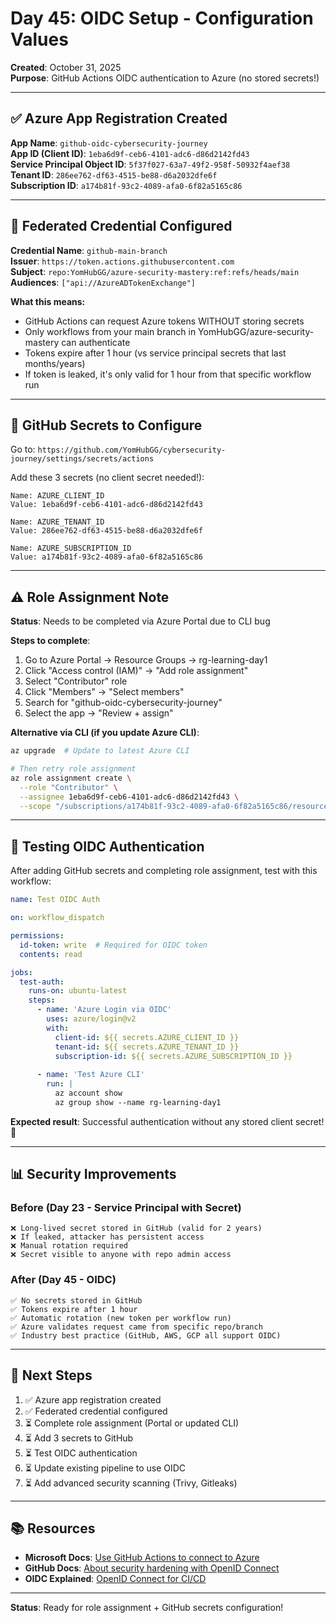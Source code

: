 # Day 45: OIDC Setup - Configuration Values

**Created**: October 31, 2025  
**Purpose**: GitHub Actions OIDC authentication to Azure (no stored secrets!)

---

## ✅ Azure App Registration Created

**App Name**: `github-oidc-cybersecurity-journey`  
**App ID (Client ID)**: `1eba6d9f-ceb6-4101-adc6-d86d2142fd43`  
**Service Principal Object ID**: `5f37f027-63a7-49f2-958f-50932f4aef38`  
**Tenant ID**: `286ee762-df63-4515-be88-d6a2032dfe6f`  
**Subscription ID**: `a174b81f-93c2-4089-afa0-6f82a5165c86`

---

## 🔐 Federated Credential Configured

**Credential Name**: `github-main-branch`  
**Issuer**: `https://token.actions.githubusercontent.com`  
**Subject**: `repo:YomHubGG/azure-security-mastery:ref:refs/heads/main`  
**Audiences**: `["api://AzureADTokenExchange"]`

**What this means:**
- GitHub Actions can request Azure tokens WITHOUT storing secrets
- Only workflows from your main branch in YomHubGG/azure-security-mastery can authenticate
- Tokens expire after 1 hour (vs service principal secrets that last months/years)
- If token is leaked, it's only valid for 1 hour from that specific workflow run

---

## 📝 GitHub Secrets to Configure

Go to: `https://github.com/YomHubGG/cybersecurity-journey/settings/secrets/actions`

Add these 3 secrets (no client secret needed!):

```
Name: AZURE_CLIENT_ID
Value: 1eba6d9f-ceb6-4101-adc6-d86d2142fd43

Name: AZURE_TENANT_ID  
Value: 286ee762-df63-4515-be88-d6a2032dfe6f

Name: AZURE_SUBSCRIPTION_ID
Value: a174b81f-93c2-4089-afa0-6f82a5165c86
```

---

## ⚠️ Role Assignment Note

**Status**: Needs to be completed via Azure Portal due to CLI bug

**Steps to complete**:
1. Go to Azure Portal → Resource Groups → rg-learning-day1
2. Click "Access control (IAM)" → "Add role assignment"
3. Select "Contributor" role
4. Click "Members" → "Select members"
5. Search for "github-oidc-cybersecurity-journey"
6. Select the app → "Review + assign"

**Alternative via CLI (if you update Azure CLI)**:
```bash
az upgrade  # Update to latest Azure CLI

# Then retry role assignment
az role assignment create \
  --role "Contributor" \
  --assignee 1eba6d9f-ceb6-4101-adc6-d86d2142fd43 \
  --scope "/subscriptions/a174b81f-93c2-4089-afa0-6f82a5165c86/resourceGroups/rg-learning-day1"
```

---

## 🧪 Testing OIDC Authentication

After adding GitHub secrets and completing role assignment, test with this workflow:

```yaml
name: Test OIDC Auth

on: workflow_dispatch

permissions:
  id-token: write  # Required for OIDC token
  contents: read

jobs:
  test-auth:
    runs-on: ubuntu-latest
    steps:
      - name: 'Azure Login via OIDC'
        uses: azure/login@v2
        with:
          client-id: ${{ secrets.AZURE_CLIENT_ID }}
          tenant-id: ${{ secrets.AZURE_TENANT_ID }}
          subscription-id: ${{ secrets.AZURE_SUBSCRIPTION_ID }}
          
      - name: 'Test Azure CLI'
        run: |
          az account show
          az group show --name rg-learning-day1
```

**Expected result**: Successful authentication without any stored client secret! 🎉

---

## 📊 Security Improvements

### **Before (Day 23 - Service Principal with Secret)**
```
❌ Long-lived secret stored in GitHub (valid for 2 years)
❌ If leaked, attacker has persistent access
❌ Manual rotation required
❌ Secret visible to anyone with repo admin access
```

### **After (Day 45 - OIDC)**
```
✅ No secrets stored in GitHub
✅ Tokens expire after 1 hour
✅ Automatic rotation (new token per workflow run)
✅ Azure validates request came from specific repo/branch
✅ Industry best practice (GitHub, AWS, GCP all support OIDC)
```

---

## 🎯 Next Steps

1. ✅ Azure app registration created
2. ✅ Federated credential configured
3. ⏳ Complete role assignment (Portal or updated CLI)
4. ⏳ Add 3 secrets to GitHub
5. ⏳ Test OIDC authentication
6. ⏳ Update existing pipeline to use OIDC
7. ⏳ Add advanced security scanning (Trivy, Gitleaks)

---

## 📚 Resources

- **Microsoft Docs**: [Use GitHub Actions to connect to Azure](https://learn.microsoft.com/en-us/azure/developer/github/connect-from-azure)
- **GitHub Docs**: [About security hardening with OpenID Connect](https://docs.github.com/en/actions/deployment/security-hardening-your-deployments/about-security-hardening-with-openid-connect)
- **OIDC Explained**: [OpenID Connect for CI/CD](https://www.youtube.com/watch?v=ZgaGJdiMqW0)

---

**Status**: Ready for role assignment + GitHub secrets configuration!
